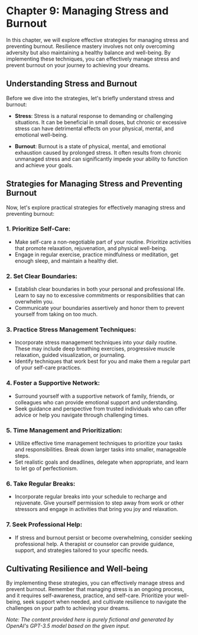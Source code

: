 Chapter 9: Managing Stress and Burnout
======================================

In this chapter, we will explore effective strategies for managing stress and preventing burnout. Resilience mastery involves not only overcoming adversity but also maintaining a healthy balance and well-being. By implementing these techniques, you can effectively manage stress and prevent burnout on your journey to achieving your dreams.

Understanding Stress and Burnout
--------------------------------

Before we dive into the strategies, let's briefly understand stress and burnout:

* **Stress**: Stress is a natural response to demanding or challenging situations. It can be beneficial in small doses, but chronic or excessive stress can have detrimental effects on your physical, mental, and emotional well-being.

* **Burnout**: Burnout is a state of physical, mental, and emotional exhaustion caused by prolonged stress. It often results from chronic unmanaged stress and can significantly impede your ability to function and achieve your goals.

Strategies for Managing Stress and Preventing Burnout
-----------------------------------------------------

Now, let's explore practical strategies for effectively managing stress and preventing burnout:

### 1. Prioritize Self-Care:

* Make self-care a non-negotiable part of your routine. Prioritize activities that promote relaxation, rejuvenation, and physical well-being.
* Engage in regular exercise, practice mindfulness or meditation, get enough sleep, and maintain a healthy diet.

### 2. Set Clear Boundaries:

* Establish clear boundaries in both your personal and professional life. Learn to say no to excessive commitments or responsibilities that can overwhelm you.
* Communicate your boundaries assertively and honor them to prevent yourself from taking on too much.

### 3. Practice Stress Management Techniques:

* Incorporate stress management techniques into your daily routine. These may include deep breathing exercises, progressive muscle relaxation, guided visualization, or journaling.
* Identify techniques that work best for you and make them a regular part of your self-care practices.

### 4. Foster a Supportive Network:

* Surround yourself with a supportive network of family, friends, or colleagues who can provide emotional support and understanding.
* Seek guidance and perspective from trusted individuals who can offer advice or help you navigate through challenging times.

### 5. Time Management and Prioritization:

* Utilize effective time management techniques to prioritize your tasks and responsibilities. Break down larger tasks into smaller, manageable steps.
* Set realistic goals and deadlines, delegate when appropriate, and learn to let go of perfectionism.

### 6. Take Regular Breaks:

* Incorporate regular breaks into your schedule to recharge and rejuvenate. Give yourself permission to step away from work or other stressors and engage in activities that bring you joy and relaxation.

### 7. Seek Professional Help:

* If stress and burnout persist or become overwhelming, consider seeking professional help. A therapist or counselor can provide guidance, support, and strategies tailored to your specific needs.

Cultivating Resilience and Well-being
-------------------------------------

By implementing these strategies, you can effectively manage stress and prevent burnout. Remember that managing stress is an ongoing process, and it requires self-awareness, practice, and self-care. Prioritize your well-being, seek support when needed, and cultivate resilience to navigate the challenges on your path to achieving your dreams.

*Note: The content provided here is purely fictional and generated by OpenAI's GPT-3.5 model based on the given input.*
